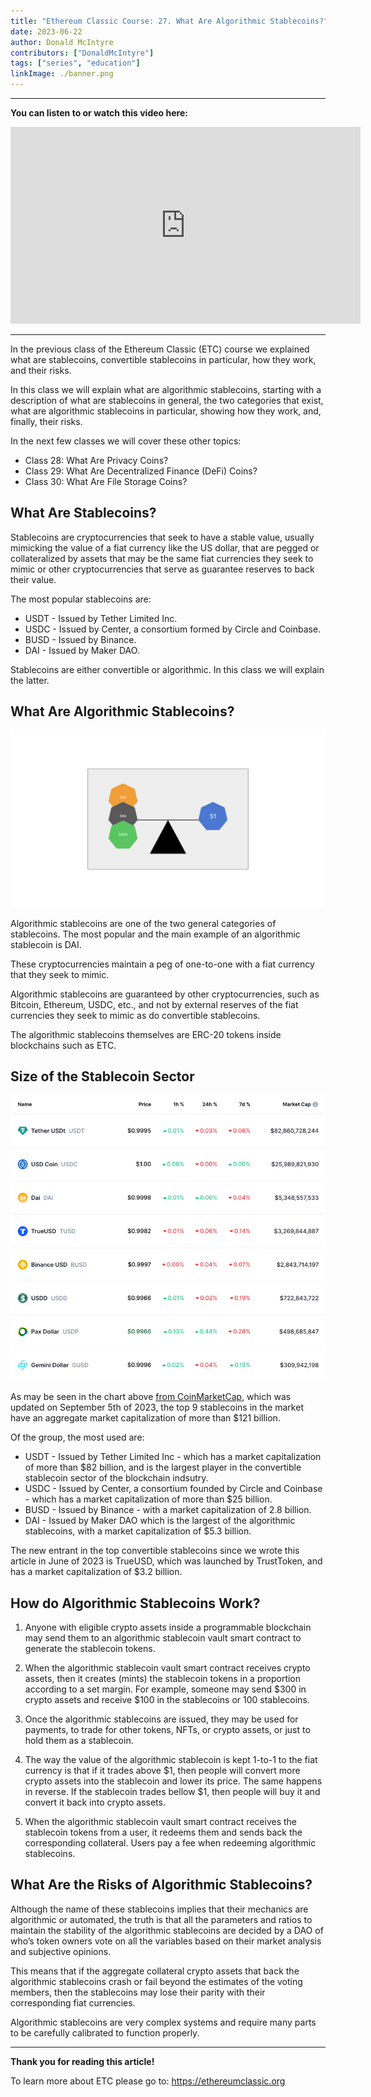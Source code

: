 ```yaml
---
title: "Ethereum Classic Course: 27. What Are Algorithmic Stablecoins?"
date: 2023-06-22
author: Donald McIntyre
contributors: ["DonaldMcIntyre"]
tags: ["series", "education"]
linkImage: ./banner.png
---
```


---
**You can listen to or watch this video here:**

<iframe width="560" height="315" src="https://www.youtube.com/embed/J1s7uyDgIZI" title="YouTube video player" frameborder="0" allow="accelerometer; autoplay; clipboard-write; encrypted-media; gyroscope; picture-in-picture; web-share" allowfullscreen></iframe>

---

In the previous class of the Ethereum Classic (ETC) course we explained what are stablecoins, convertible stablecoins in particular, how they work, and their risks. 

In this class we will explain what are algorithmic stablecoins, starting with a description of what are stablecoins in general, the two categories that exist, what are algorithmic stablecoins in particular, showing how they work, and, finally, their risks.

In the next few classes we will cover these other topics:

- Class 28: What Are Privacy Coins?
- Class 29: What Are Decentralized Finance (DeFi) Coins?
- Class 30: What Are File Storage Coins?

## What Are Stablecoins?

Stablecoins are cryptocurrencies that seek to have a stable value, usually mimicking the value of a fiat currency like the US dollar, that are pegged or collateralized by assets that may be the same fiat currencies they seek to mimic or other cryptocurrencies that serve as guarantee reserves to back their value.

The most popular stablecoins are:

- USDT - Issued by Tether Limited Inc.
- USDC - Issued by Center, a consortium formed by Circle and Coinbase.
- BUSD - Issued by Binance.
- DAI - Issued by Maker DAO.

Stablecoins are either convertible or algorithmic. In this class we will explain the latter.

## What Are Algorithmic Stablecoins?

![Algorithmic stablecoins are backed by other crypto assets.](./1.png)

Algorithmic stablecoins are one of the two general categories of stablecoins. The most popular and the main example of an algorithmic stablecoin is DAI.

These cryptocurrencies maintain a peg of one-to-one with a fiat currency that they seek to mimic.

Algorithmic stablecoins are guaranteed by other cryptocurrencies, such as Bitcoin, Ethereum, USDC, etc., and not by external reserves of the fiat currencies they seek to mimic as do convertible stablecoins.

The algorithmic stablecoins themselves are ERC-20 tokens inside blockchains such as ETC.

## Size of the Stablecoin Sector

![Stablecoin sector. Updated on September 5 2023.](22.png)

As may be seen in the chart above [from CoinMarketCap](https://coinmarketcap.com/view/stablecoin/), which was updated on September 5th of 2023, the top 9 stablecoins in the market have an aggregate market capitalization of more than $121 billion.

Of the group, the most used are:

- USDT - Issued by Tether Limited Inc - which has a market capitalization of more than $82 billion, and is the largest player in the convertible stablecoin sector of the blockchain indsutry.
- USDC - Issued by Center, a consortium founded by Circle and Coinbase - which has a market capitalization of more than $25 billion.
- BUSD - Issued by Binance - with a market capitalization of 2.8 billion.
- DAI - Issued by Maker DAO which is the largest of the algorithmic stablecoins, with a market capitalization of $5.3 billion.

The new entrant in the top convertible stablecoins since we wrote this article in June of 2023 is TrueUSD, which was launched by TrustToken, and has a market capitalization of $3.2 billion.

## How do Algorithmic Stablecoins Work?

1. Anyone with eligible crypto assets inside a programmable blockchain may send them to an algorithmic stablecoin vault smart contract to generate the stablecoin tokens.

2. When the algorithmic stablecoin vault smart contract receives crypto assets, then it creates (mints) the stablecoin tokens in a proportion according to a set margin. For example, someone may send $300 in crypto assets and receive $100 in the stablecoins or 100 stablecoins.

3. Once the algorithmic stablecoins are issued, they may be used for payments, to trade for other tokens, NFTs, or crypto assets, or just to hold them as a stablecoin.

4. The way the value of the algorithmic stablecoin is kept 1-to-1 to the fiat currency is that if it trades above $1, then people will convert more crypto assets into the stablecoin and lower its price. The same happens in reverse. If the stablecoin trades bellow $1, then people will buy it and convert it back into crypto assets.

5. When the algorithmic stablecoin vault smart contract receives the stablecoin tokens from a user, it redeems them and sends back the corresponding collateral. Users pay a fee when redeeming algorithmic stablecoins.

## What Are the Risks of Algorithmic Stablecoins?

Although the name of these stablecoins implies that their mechanics are algorithmic or automated, the truth is that all the parameters and ratios to maintain the stability of the algorithmic stablecoins are decided by a DAO of who’s token owners vote on all the variables based on their market analysis and subjective opinions.

This means that if the aggregate collateral crypto assets that back the algorithmic stablecoins crash or fail beyond the estimates of the voting members, then the stablecoins may lose their parity with their corresponding fiat currencies.

Algorithmic stablecoins are very complex systems and require many parts to be carefully calibrated to function properly.

---

**Thank you for reading this article!**

To learn more about ETC please go to: https://ethereumclassic.org

